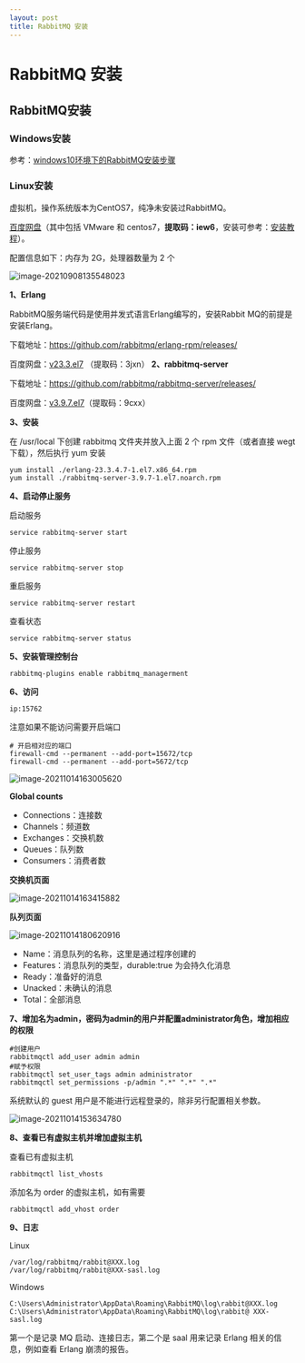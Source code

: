 ```yaml
---
layout: post
title: RabbitMQ 安装
---
```


# RabbitMQ 安装
## RabbitMQ安装

### Windows安装

参考：[windows10环境下的RabbitMQ安装步骤](https://www.cnblogs.com/saryli/p/9729591.html)

### Linux安装

虚拟机，操作系统版本为CentOS7，纯净未安装过RabbitMQ。

[百度网盘](https://pan.baidu.com/s/1jah_Hc2Vevy7UupX1Y-IGg)（其中包括 VMware 和 centos7，**提取码：iew6**，安装可参考：[安装教程](https://blog.csdn.net/zp17834994071/article/details/107137626)）。

配置信息如下：内存为 2G，处理器数量为 2 个

![image-20210908135548023](https://cdn.javatv.net/note/20210908135548.png)

**1、Erlang**

RabbitMQ服务端代码是使用并发式语言Erlang编写的，安装Rabbit MQ的前提是安装Erlang。

下载地址：https://github.com/rabbitmq/erlang-rpm/releases/

百度网盘：[v23.3.el7](https://pan.baidu.com/s/1fd6BUfbf2CY55HSYIrkaYw) （提取码：3jxn）
**2、rabbitmq-server**

下载地址：https://github.com/rabbitmq/rabbitmq-server/releases/

百度网盘：[v3.9.7.el7](https://pan.baidu.com/s/15-iRuYafGtPNQTj9gxKfkw )（提取码：9cxx）

**3、安装**

在 /usr/local 下创建 rabbitmq 文件夹并放入上面 2 个 rpm 文件（或者直接 wegt 下载），然后执行 yum 安装

```
yum install ./erlang-23.3.4.7-1.el7.x86_64.rpm
yum install ./rabbitmq-server-3.9.7-1.el7.noarch.rpm
```

**4、启动停止服务**

启动服务

```
service rabbitmq-server start
```

停止服务

```
service rabbitmq-server stop
```

重启服务

```
service rabbitmq-server restart
```

查看状态

```
service rabbitmq-server status
```

**5、安装管理控制台**

```
rabbitmq-plugins enable rabbitmq_managerment
```

**6、访问**

```
ip:15762
```

注意如果不能访问需要开启端口

```
# 开启相对应的端口
firewall-cmd --permanent --add-port=15672/tcp
firewall-cmd --permanent --add-port=5672/tcp
```

![image-20211014163005620](https://cdn.javatv.net/note/20211014163005.png)

**Global counts**

- Connections：连接数
- Channels：频道数
- Exchanges：交换机数
- Queues：队列数
- Consumers：消费者数

**交换机页面**

![image-20211014163415882](https://cdn.javatv.net/note/20211014163415.png)



**队列页面**

![image-20211014180620916](https://cdn.javatv.net/note/20211014180620.png)

- Name：消息队列的名称，这里是通过程序创建的
- Features：消息队列的类型，durable:true 为会持久化消息
- Ready：准备好的消息
- Unacked：未确认的消息
- Total：全部消息

**7、增加名为admin，密码为admin的用户并配置administrator角色，增加相应的权限**

```
#创建用户
rabbitmqctl add_user admin admin
#赋予权限
rabbitmqctl set_user_tags admin administrator
rabbitmqctl set_permissions -p/admin ".*" ".*" ".*"
```

系统默认的 guest 用户是不能进行远程登录的，除非另行配置相关参数。

![image-20211014153634780](https://cdn.javatv.net/note/20211014153634.png)

**8、查看已有虚拟主机并增加虚拟主机**

查看已有虚拟主机

```
rabbitmqctl list_vhosts
```

添加名为 order 的虚拟主机，如有需要

```
rabbitmqctl add_vhost order 
```

**9、日志**

Linux

```
/var/log/rabbitmq/rabbit@XXX.log 
/var/log/rabbitmq/rabbit@XXX-sasl.log 
```

Windows

```
C:\Users\Administrator\AppData\Roaming\RabbitMQ\log\rabbit@XXX.log 
C:\Users\Administrator\AppData\Roaming\RabbitMQ\log\rabbit@ XXX-sasl.log 
```

第一个是记录 MQ 启动、连接日志，第二个是 saal 用来记录 Erlang 相关的信息，例如查看 Erlang 崩溃的报告。